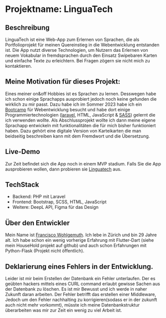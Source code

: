 # Projektname: LinguaTech

## Beschreibung
LinguaTech ist eine Web-App zum Erlernen von Sprachen, die als Portfolioprojekt für meinen Quereinstieg in die Webentwicklung entstanden ist. Die App nutzt diverse Technologien, um Nutzern das Erlernen von neuem Vokabular in fremdsprachen durch den Einsatz Swipebaren Karten und einfache Texte zu erleichtern.
Bei Fragen zögern sie nicht mich zu kontaktieren.

## Meine Motivation für dieses Projekt:
Eines meiner on&off Hobbies ist es Sprachen zu lernen. Desswegen habe ich schon einige Sprachapps ausprobiert jedoch noch keine gefunden die wirklich zu mir passt.
Dazu habe ich im Sommer 2023 habe ich ein [Bootcamp](https://www.stadt-zuerich.ch/sd/de/index/unterstuetzung/ai/arbeitsintegrationsozialhilfe/opportunity.html) für Webentwicklung besucht und habe dort einige Programmiertechnologien ([laravel](https://laravel.com/), HTML, JavaScript & [SASS](https://sass-lang.com/)) gelernt die ich verwenden wollte.
Als Abschlussprojekt wollte ich dann meine eigene Sprachapp entwickeln mit funktionalitäten die für mich bisher funktioniert haben. Dazu gehört eine digitale Version von Karteikarten die man beidseitig beschreiben kann mit dem Fremdwort und die Übersetzung.


## Live-Demo
Zur Zeit befindet sich die App noch in einem MVP stadium. Falls Sie die App ausprobieren wollen, dann probieren sie  [Linguatech](http://206.81.26.17) aus.


## TechStack
- Backend: PHP mit Laravel
- Frontend: Bootstrap, SCSS, HTML, JavaScript
- Weitere: DeepL API, Figma für das Design

## Über den Entwickler
Mein Name ist [Francisco Wohlgemuth](http://206.81.26.17/about_me). Ich lebe in Zürich und bin 29 Jahre alt.
Ich habe schon ein wenig vorherige Erfahrung mit Flutter-Dart (siehe mein HouseHold projekt auf github) und auch schon Erfahrungen mit Python-Flask (Projekt nicht öffentlich).


## Deklarierung eines Fehlers in der Entwicklung.
Leider ist mir beim Erstellen der Datenbank ein Fehler unterlaufen. Der es geübten hackers mittels eines CURL command erlaubt gewisse Sachen aus der Datenbank zu löschen.
Es ist mir Bewusst und ich werde in naher Zukunft daran arbeiten.
Der Fehler betrifft das erstellen einer Middleware, Jedoch um den Fehler nachhalting zu korrigieren(sodass er in der zukunft auch nicht mehr vorkommt), müsste ich meine Datenbankstruktur überarbeiten was mir zur Zeit ein wenig zu viel Arbeit ist.
